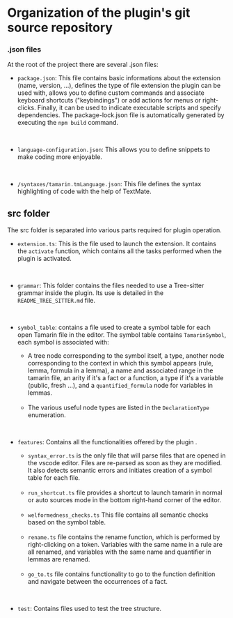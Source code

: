 # Organization of the plugin's git source repository

### .json files

At the root of the project there are several .json files:

-   `package.json`: This file contains basic informations about the extension (name, version, ...), defines the type of file extension the plugin can be used with, allows you to define custom commands and associate keyboard shortcuts ("keybindings") or add actions for menus or right-clicks. Finally, it can be used to indicate executable scripts and specify dependencies. The package-lock.json file is automatically generated by executing the `npm build` command.

<br>

-   `language-configuration.json`: This allows you to define snippets to make coding more enjoyable.

<br>

-   `/syntaxes/tamarin.tmLanguage.json`: This file defines the syntax highlighting of code with the help of TextMate.

## src folder

The src folder is separated into various parts required for plugin operation.

-   `extension.ts`: This is the file used to launch the extension. It contains the `activate` function, which contains all the tasks performed when the plugin is activated.

<br>

-   `grammar`: This folder contains the files needed to use a Tree-sitter grammar inside the plugin. Its use is detailed in the `README_TREE_SITTER.md` file.

<br>

-   `symbol_table`: contains a file used to create a symbol table for each open Tamarin file in the editor. The symbol table contains `TamarinSymbol`, each symbol is associated with:

    -   A tree node corresponding to the symbol itself, a type, another node corresponding to the context in which this symbol appears (rule, lemma, formula in a lemma), a name and associated range in the tamarin file, an arity if it's a fact or a function, a type if it's a variable (public, fresh ...), and a `quantified_formula` node for variables in lemmas.

    <br>

    -   The various useful node types are listed in the `DeclarationType` enumeration.

<br>

-   `features`: Contains all the functionalities
    offered by the plugin .

    -   `syntax_error.ts` is the only file that will parse files that are opened in the vscode editor. Files are re-parsed as soon as they are modified. It also detects semantic errors and initiates creation of a symbol table for each file.

      <br>

    -   `run_shortcut.ts` file provides a shortcut to launch tamarin in normal or auto sources mode in the bottom right-hand corner of the editor.

      <br>

    -   `welformedness_checks.ts` This file contains all semantic checks based on the symbol table.

      <br>

    -   `rename.ts` file contains the rename function, which is performed by right-clicking on a token. Variables with the same name in a rule are all renamed, and variables with the same name and quantifier in lemmas are renamed.

      <br>

    -   `go_to.ts` file contains functionality to go to the function definition and navigate between the occurrences of a fact.

<br>

-   `test`: Contains files used to test the tree structure.
